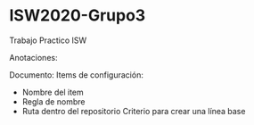 # ISW2020-Grupo3
Trabajo Practico ISW


Anotaciones:

Documento:
Items de configuración:
- Nombre del item
- Regla de nombre
- Ruta dentro del repositorio
Criterio para crear una línea base
